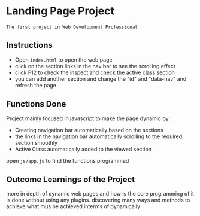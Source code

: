 # Landing Page Project
    The first project in Web Development Professional
## Instructions
- Open `index.html` to open the web page
- click on the section links in the nav bar to see the scrolling effect
- click F12 to check the inspect and check the active class section
- you can add another section and change the "id" and "data-nav" and refresh the page
 


## Functions Done

Project mainly focused in javascript to make the page dynamic by :

- Creating navigation bar automatically based on the sections 
- the links in the navigation bar automatically scrolling to the required section smoothly
- Active Class automatically added to the viewed section

 open `js/app.js` to find the functions programmed 


 ## Outcome Learnings of the Project

 more in depth of dynamic web pages and how is the core programming of it is done without using any plugins.
 discovering many ways and methods to achieve what mus be achieved interms of dynamically


